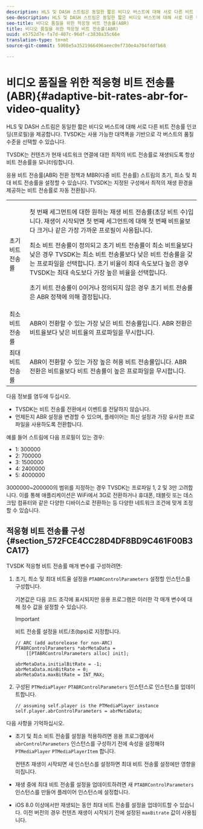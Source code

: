 ```yaml
---
description: HLS 및 DASH 스트림은 동일한 짧은 비디오 버스트에 대해 서로 다른 비트 전송률 인코딩(프로필)을 제공합니다. TVSDK는 사용 가능한 대역폭을 기반으로 각 버스트의 품질 수준을 선택할 수 있습니다.
seo-description: HLS 및 DASH 스트림은 동일한 짧은 비디오 버스트에 대해 서로 다른 비트 전송률 인코딩(프로필)을 제공합니다. TVSDK는 사용 가능한 대역폭을 기반으로 각 버스트의 품질 수준을 선택할 수 있습니다.
seo-title: 비디오 품질을 위한 적응형 비트 전송률(ABR)
title: 비디오 품질을 위한 적응형 비트 전송률(ABR)
uuid: e5752d7e-fa7d-407c-96df-c3830a35c66e
translation-type: tm+mt
source-git-commit: 5908e5a3521966496aeec0ef730e4a704fddfb68

---
```



# 비디오 품질을 위한 적응형 비트 전송률(ABR){#adaptive-bit-rates-abr-for-video-quality}

HLS 및 DASH 스트림은 동일한 짧은 비디오 버스트에 대해 서로 다른 비트 전송률 인코딩(프로필)을 제공합니다. TVSDK는 사용 가능한 대역폭을 기반으로 각 버스트의 품질 수준을 선택할 수 있습니다.

TVSDK는 컨텐츠가 현재 네트워크 연결에 대한 최적의 비트 전송률로 재생되도록 항상 비트 전송률을 모니터링합니다.

응용 비트 전송률(ABR) 전환 정책과 MBR(다중 비트 전송률) 스트림의 초기, 최소 및 최대 비트 전송률을 설정할 수 있습니다. TVSDK는 지정된 구성에서 최적의 재생 환경을 제공하는 비트 전송률로 자동 전환됩니다.

<table id="table_AF838E082235406AA359BF1C1A77F85F"> 
 <tbody> 
  <tr> 
   <td colname="col01"> 초기 비트 전송률 </td> 
   <td colname="col2"> <p>첫 번째 세그먼트에 대한 원하는 재생 비트 전송률(초당 비트 수)입니다. 재생이 시작되면 첫 번째 세그먼트에 대해 첫 번째 비트율보다 크거나 같은 가장 가까운 프로필이 사용됩니다. </p> <p> 최소 비트 전송률이 정의되고 초기 비트 전송률이 최소 비트율보다 낮은 경우 TVSDK는 최소 비트 전송률보다 낮은 비트 전송률을 갖는 프로파일을 선택합니다. 초기 비율이 최대 속도보다 높은 경우 TVSDK는 최대 속도보다 가장 높은 비율을 선택합니다. </p> <p>초기 비트 전송률이 0이거나 정의되지 않은 경우 초기 비트 전송률은 ABR 정책에 의해 결정됩니다. </p> </td> 
  </tr> 
  <tr> 
   <td colname="col01"> 최소 비트 전송률 </td> 
   <td colname="col2"> <p>ABR이 전환할 수 있는 가장 낮은 비트 전송률입니다. ABR 전환은 비트율보다 낮은 비트율의 프로파일을 무시합니다. </p> </td> 
  </tr> 
  <tr> 
   <td colname="col01"> 최대 비트 전송률 </td> 
   <td colname="col2"> <p>ABR이 전환할 수 있는 가장 높은 허용 비트 전송률입니다. ABR 전환은 비트율보다 비트 전송률이 높은 프로파일을 무시합니다. </p> </td> 
  </tr> 
 </tbody> 
</table>

다음 정보를 염두에 두십시오.

* TVSDK는 비트 전송률 전환에서 이벤트를 전달하지 않습니다.
* 언제든지 ABR 설정을 변경할 수 있으며, 플레이어는 최신 설정과 가장 유사한 프로파일을 사용하도록 전환합니다.

예를 들어 스트림에 다음 프로필이 있는 경우:

* 1: 300000
* 2: 700000
* 3: 1500000
* 4: 2400000
* 5: 4000000

3000000~200000의 범위를 지정하는 경우 TVSDK는 프로파일 1, 2 및 3만 고려합니다. 이를 통해 애플리케이션은 WiFi에서 3G로 전환하거나 휴대폰, 태블릿 또는 데스크탑 컴퓨터와 같은 다양한 디바이스로 전환하는 등 다양한 네트워크 조건에 맞게 조정할 수 있습니다.

## 적응형 비트 전송률 구성 {#section_572FCE4CC28D4DF8BD9C461F00B3CA17}

TVSDK 적응형 비트 전송률 매개 변수를 구성하려면:

1. 초기, 최소 및 최대 비트율 설정을 `PTABRControlParameters` 설정할 인스턴스를 구성합니다.

   기본값은 다음 코드 조각에 표시되지만 응용 프로그램은 이러한 각 매개 변수에 대해 정수 값을 설정할 수 있습니다.

   >[!IMPORTANT]
   >
   >비트 전송률 설정을 비트/초(bps)로 지정합니다.

   ```
   // ARC (add autorelease for non-ARC) 
   PTABRControlParameters *abrMetaData =  
       [[PTABRControlParameters alloc] init];  
   
   abrMetaData.initialBitRate = -1; 
   abrMetaData.minBitRate = 0; 
   abrMetaData.maxBitRate = INT_MAX;
   ```

1. 구성된 `PTMediaPlayer` `PTABRControlParameters` 인스턴스로 인스턴스를 업데이트합니다.

   ```
   // assuming self.player is the PTMediaPlayer instance 
   self.player.abrControlParameters = abrMetaData;
   ```

다음 사항을 기억하십시오.

* 초기 및 최소 비트 전송률 설정을 적용하려면 응용 프로그램에서 `abrControlParameters` 인스턴스를 구성하기 전에 속성을 설정해야 `PTMediaPlayer` `PTMediaPlayerItem` 합니다.

   컨텐츠 재생이 시작되면 새 인스턴스를 설정하면 최대 비트 전송률 설정에만 영향을 미칩니다.

* 재생 중에 최대 비트 전송률 설정을 업데이트하려면 새 `PTABRControlParameters` 인스턴스를 만들어 플레이어 인스턴스에 설정합니다.
* iOS 8.0 이상에서만 재생되는 동안 최대 비트 전송률 설정을 업데이트할 수 있습니다. 이전 버전의 경우 컨텐츠 재생이 시작되기 전에 설정된 `maxBitrate` 값이 사용됩니다.

